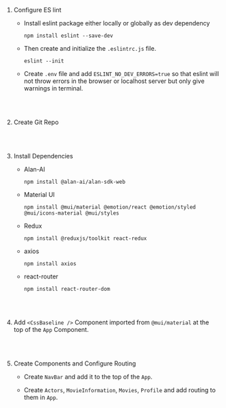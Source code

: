 1. Configure ES lint

    - Install eslint package either locally or globally as dev dependency
        ```
        npm install eslint --save-dev
        ```

    - Then create and initialize the `.eslintrc.js` file.
        ```
        eslint --init
        ```
    
    - Create `.env` file and add `ESLINT_NO_DEV_ERRORS=true` so that eslint will not throw errors in the browser or localhost server but only give warnings in terminal.
<br>
<br>

2. Create Git Repo
<br>
<br>

3. Install Dependencies
    
    - Alan-AI
        ```
        npm install @alan-ai/alan-sdk-web
        ```
    
    - Material UI
        ```
        npm install @mui/material @emotion/react @emotion/styled @mui/icons-material @mui/styles
        ```
    
    - Redux
        ```
        npm install @reduxjs/toolkit react-redux
        ```
    
    - axios
        ```
        npm install axios
        ```
    - react-router
        ```
        npm install react-router-dom
        ```
<br>
<br>

4. Add `<CssBaseline />` Component imported from `@mui/material` at the top of the `App` Component.
<br>
<br>

5. Create Components and Configure Routing
    
    - Create `NavBar` and add it to the top of the `App`.

    - Create `Actors`, `MovieInformation`, `Movies`, `Profile` and add routing to them in `App`.